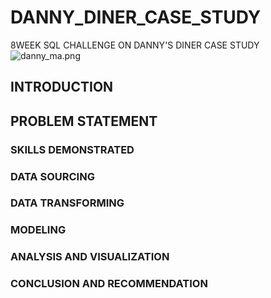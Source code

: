 # DANNY_DINER_CASE_STUDY
8WEEK SQL CHALLENGE ON DANNY'S DINER CASE STUDY
![danny_ma.png](danny_ma.png)

## INTRODUCTION
## PROBLEM STATEMENT
### SKILLS DEMONSTRATED
### DATA SOURCING
### DATA TRANSFORMING
### MODELING
### ANALYSIS AND VISUALIZATION
### CONCLUSION AND RECOMMENDATION
